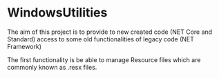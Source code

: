 # WindowsUtilities

The aim of this project is to provide to new created code (NET Core and Standard) access to some old functionalities of legacy code (NET Framework) 

The first functionality is be able to manage Resource files which are commonly known as .resx files.
